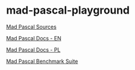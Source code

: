 # mad-pascal-playground

[Mad Pascal Sources](https://github.com/tebe6502/Mad-Pascal)

[Mad Pascal Docs - EN](https://mads.atari8.info/doc/en/)

[Mad Pascal Docs - PL](https://mads.atari8.info/doc/pl/)

[Mad Pascal Benchmark Suite](https://github.com/zbyti/a8-mad-pascal-bench-suite)
